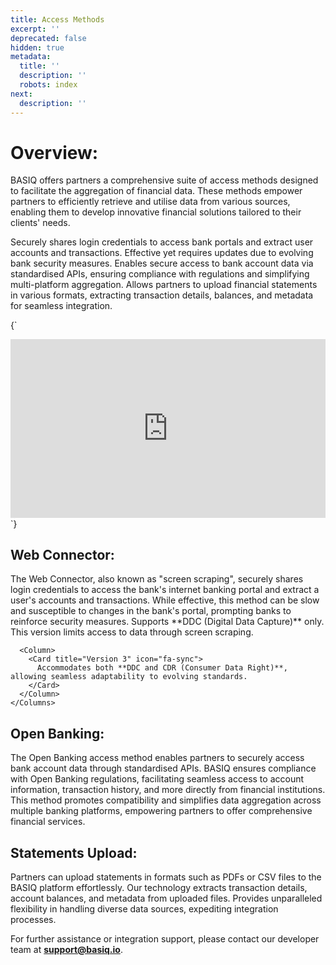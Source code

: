 ```yaml
---
title: Access Methods
excerpt: ''
deprecated: false
hidden: true
metadata:
  title: ''
  description: ''
  robots: index
next:
  description: ''
---
```

# Overview:

BASIQ offers partners a comprehensive suite of access methods designed to facilitate the aggregation of financial data. These methods empower partners to efficiently retrieve and utilise data from various sources, enabling them to develop innovative financial solutions tailored to their clients' needs.

<Cards columns={3}>
  <Card title="Web Connector" icon="fa-link" href="#web-connector">
    Securely shares login credentials to access bank portals and extract user accounts and transactions. Effective yet requires updates due to evolving bank security measures.
  </Card>

  <Card title="Open Banking" icon="fa-unlock" href="#open-banking">
    Enables secure access to bank account data via standardised APIs, ensuring compliance with regulations and simplifying multi-platform aggregation.
  </Card>

  <Card title="Statements Upload" icon="fa-upload" href="#statements-upload">
    Allows partners to upload financial statements in various formats, extracting transaction details, balances, and metadata for seamless integration.
  </Card>
</Cards>

<HTMLBlock>{`
<div style="position: relative; padding-bottom: calc(48.645833333333336% + 41px); height: 0; width: 100%;"><iframe src="https://demo.arcade.software/IubyLqDtxwahi3LLLblm?embed" title="Basiq - Access Methods" frameborder="0" loading="lazy" webkitallowfullscreen mozallowfullscreen allowfullscreen allow="clipboard-write" style="position: absolute; top: 0; left: 0; width: 100%; height: 100%;color-scheme: light;"></iframe></div>
`}</HTMLBlock>

## Web Connector:

<Tabs>
  <Tab title="Overview">
    The Web Connector, also known as "screen scraping", securely shares login credentials to access the bank's internet banking portal and extract a user's accounts and transactions. While effective, this method can be slow and susceptible to changes in the bank's portal, prompting banks to reinforce security measures.
  </Tab>

  <Tab title="API Versions">
    <Columns layout="auto">
      <Column>
        <Card title="Version 2" icon="fa-code">
          Supports **DDC (Digital Data Capture)** only. This version limits access to data through screen scraping.
        </Card>
      </Column>

      <Column>
        <Card title="Version 3" icon="fa-sync">
          Accommodates both **DDC and CDR (Consumer Data Right)**, allowing seamless adaptability to evolving standards.
        </Card>
      </Column>
    </Columns>
  </Tab>
</Tabs>

## Open Banking:

<Accordion title="Open Banking" icon="fa-unlock">
  The Open Banking access method enables partners to securely access bank account data through standardised APIs. BASIQ ensures compliance with Open Banking regulations, facilitating seamless access to account information, transaction history, and more directly from financial institutions. This method promotes compatibility and simplifies data aggregation across multiple banking platforms, empowering partners to offer comprehensive financial services.
</Accordion>

## Statements Upload:

<Columns layout="auto">
  <Column>
    <Card title="User-Friendly" icon="fa-smile">
      Partners can upload statements in formats such as PDFs or CSV files to the BASIQ platform effortlessly.
    </Card>
  </Column>

  <Column>
    <Card title="Advanced Parsing" icon="fa-brain">
      Our technology extracts transaction details, account balances, and metadata from uploaded files.
    </Card>
  </Column>

  <Column>
    <Card title="Flexibility" icon="fa-bolt">
      Provides unparalleled flexibility in handling diverse data sources, expediting integration processes.
    </Card>
  </Column>
</Columns>

For further assistance or integration support, please contact our developer team at **[support@basiq.io](mailto:support@basiq.io)**.